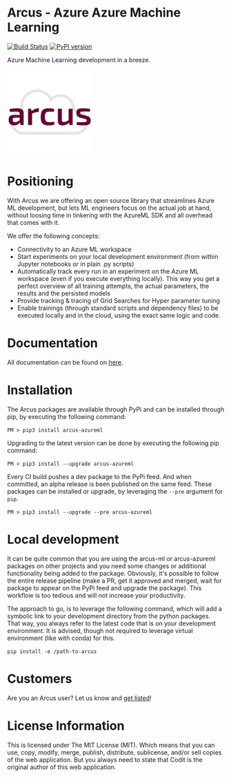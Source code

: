 # Arcus - Azure Azure Machine Learning
[![Build Status](https://dev.azure.com/codit/Arcus/_apis/build/status/Commit%20builds/CI%20-%20Arcus.AzureML?branchName=master)](https://dev.azure.com/codit/Arcus/_build/latest?definitionId=833&branchName=master)
[![PyPI version](https://badge.fury.io/py/arcus-azureml.svg)](https://badge.fury.io/py/arcus-azureml)

Azure Machine Learning development in a breeze.

![Arcus](https://raw.githubusercontent.com/arcus-azure/arcus/master/media/arcus.png)

# Positioning

With Arcus we are offering an open source library that streamlines Azure ML development, but lets ML engineers focus on the actual job at hand, without loosing time in tinkering with the AzureML SDK and all overhead that comes with it.

We offer the following concepts:

- Connectivity to an Azure ML workspace
- Start experiments on your local development environment (from within Jupyter notebooks or in plain .py scripts)
- Automatically track every run in an experiment on the Azure ML workspace (even if you execute everything locally).  This way you get a perfect overview of all training attempts, the actual parameters, the results and the persisted models
- Provide tracking & tracing of Grid Searches for Hyper parameter tuning
- Enable trainings (through standard scripts and dependency files) to be executed locally and in the cloud, using the exact same logic and code.

# Documentation
All documentation can be found on [here](https://azureml.arcus-azure.net/).

# Installation

The Arcus packages are available through PyPi and can be installed through pip, by executing the following command:

```shell
PM > pip3 install arcus-azureml
```

Upgrading to the latest version can be done by executing the following pip command:

```shell
PM > pip3 install --upgrade arcus-azureml 
```

Every CI build pushes a dev package to the PyPi feed.  And when committed, an alpha release is been published on the same feed.  These packages can be installed or upgrade, by leveraging the `--pre` argument for `pip`.

```shell
PM > pip3 install --upgrade --pre arcus-azureml
```

# Local development

It can be quite common that you are using the arcus-ml or arcus-azureml packages on other projects and you need some changes or additional functionality being added to the package.  Obviously, it's possible to follow the entire release pipeline (make a PR, get it approved and merged, wait for package to appear on the PyPi feed and upgrade the package).  This workflow is too tedious and will not increase your productivity.

The approach to go, is to leverage the following command, which will add a symbolic link to your development directory from the python packages.  That way, you always refer to the latest code that is on your development environment.  It is advised, though not required to leverage virtual environment (like with conda) for this.

```shell
pip install -e /path-to-arcus
```

# Customers
Are you an Arcus user? Let us know and [get listed](https://bit.ly/become-a-listed-arcus-user)!

# License Information
This is licensed under The MIT License (MIT). Which means that you can use, copy, modify, merge, publish, distribute, sublicense, and/or sell copies of the web application. But you always need to state that Codit is the original author of this web application.
